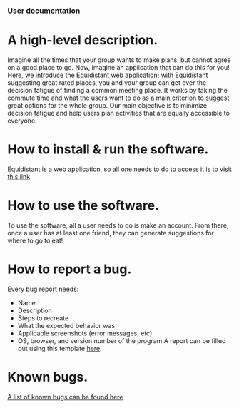 ### User documentation

# A high-level description.
Imagine all the times that your group wants to make plans, but cannot agree on a good place to go. Now, imagine an application that can do this for you! Here, we introduce the Equidistant web application; with Equidistant suggesting great rated places, you and your group can get over the decision fatigue of finding a common meeting place. It works by taking the commute time and what the users want to do as a main criterion to suggest great options for the whole group. Our main objective is to minimize decision fatigue and help users plan activities that are equally accessible to everyone.

# How to install & run the software.
Equidistant is a web application, so all one needs to do to access it is to visit [this link](www.thisisnotareallink.com)

# How to use the software.
To use the software, all a user needs to do is make an account. From there, once a user has at least one friend, they can generate suggestions for where to go to eat!

# How to report a bug.
Every bug report needs:
- Name
- Description
- Steps to recreate
- What the expected behavior was
- Applicable screenshots (error messages, etc)
- OS, browser, and version number of the program
A report can be filled out using this template [here](https://github.com/Equidistant-403/equidistant/issues/new?assignees=&labels=&template=bug-report.md&title=%5BBUG%5D+%3Cname%3E).

# Known bugs.
[A list of known bugs can be found here](https://github.com/pandabear15/equidistant/issues)
